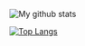 ![My github stats](https://github-readme-stats.vercel.app/api?username=jykim99&count_private=true&&show_icons=true&&theme=radical&&hide=stars,contribs,prs,issues,contribs&&locale=kr)

[![Top Langs](https://github-readme-stats-git-master.jykim99.vercel.app/api/top-langs/?username=jykim99&&theme=radical&&locale=kr)](https://github.com/anuraghazra/github-readme-stats)
